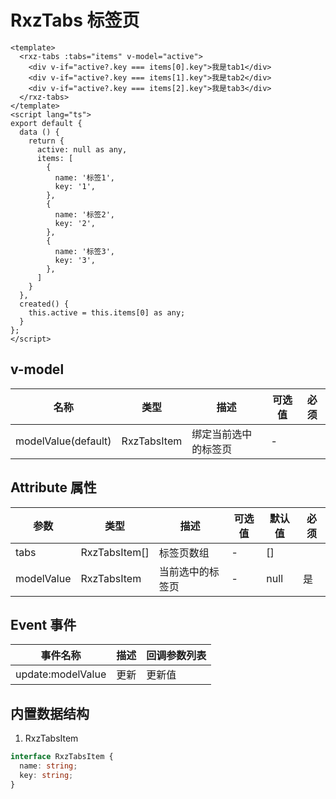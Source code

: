 # RxzTabs 标签页

<TestRxzTabs></TestRxzTabs>

```vue
<template>
  <rxz-tabs :tabs="items" v-model="active">
    <div v-if="active?.key === items[0].key">我是tab1</div>
    <div v-if="active?.key === items[1].key">我是tab2</div>
    <div v-if="active?.key === items[2].key">我是tab3</div>
  </rxz-tabs>
</template>
<script lang="ts">
export default {
  data () {
    return {
      active: null as any,
      items: [
        {
          name: '标签1',
          key: '1',
        },
        {
          name: '标签2',
          key: '2',
        },
        {
          name: '标签3',
          key: '3',
        },
      ]
    }
  },
  created() {
    this.active = this.items[0] as any;
  }
};
</script>
```

## v-model

| 名称                | 类型        | 描述                 | 可选值 | 必须 |
| ------------------- | ----------- | -------------------- | ------ | ---- |
| modelValue(default) | RxzTabsItem | 绑定当前选中的标签页 | -      |      |

## Attribute 属性

| 参数             | 类型                                | 描述                             | 可选值                             | 默认值         | 必须  |
| -------------- | --------------------------------- | ------------------------------ | ------------------------------- | ----------- | --- |
| tabs       | RxzTabsItem[] | 标签页数组               | -                     | []    |     |
| modelValue | RxzTabsItem | 当前选中的标签页 | - | null | 是 |

## Event 事件

| 事件名称          | 描述 | 回调参数列表 |
| ----------------- | ---- | ------------ |
| update:modelValue | 更新 | 更新值       |

## 内置数据结构

1. RxzTabsItem

```ts
interface RxzTabsItem {
  name: string;
  key: string;
}
```
